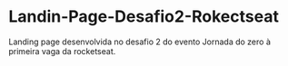 # Landin-Page-Desafio2-Rokectseat
 Landing page desenvolvida no desafio 2 do evento Jornada do zero à primeira vaga da rocketseat.

